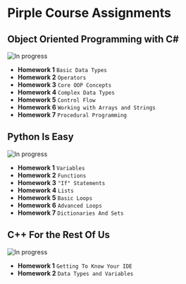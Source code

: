 # Pirple Course Assignments

## Object Oriented Programming with C#
![In progress](https://img.shields.io/badge/-Studying-blueviolet.svg)

* **Homework 1** `Basic Data Types`
* **Homework 2** `Operators`
* **Homework 3** `Core OOP Concepts`
* **Homework 4** `Complex Data Types`
* **Homework 5** `Control Flow`
* **Homework 6** `Working with Arrays and Strings`
* **Homework 7** `Procedural Programming`

## Python Is Easy
![In progress](https://img.shields.io/badge/-Studying-blueviolet.svg)

* **Homework 1** `Variables`
* **Homework 2** `Functions`
* **Homework 3** `"If" Statements`
* **Homework 4** `Lists`
* **Homework 5** `Basic Loops`
* **Homework 6** `Advanced Loops`
* **Homework 7** `Dictionaries And Sets`

## C++ For the Rest Of Us
![In progress](https://img.shields.io/badge/-Studying-blueviolet.svg)

* **Homework 1** `Getting To Know Your IDE`
* **Homework 2** `Data Types and Variables`
